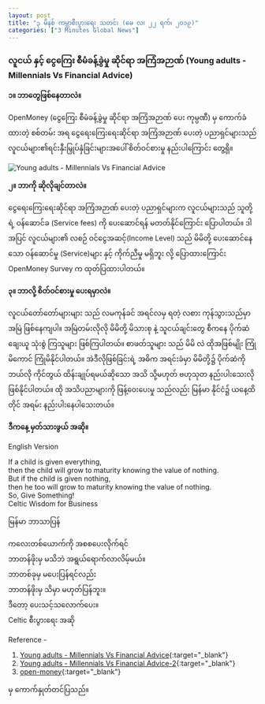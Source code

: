 ```yaml
---
layout: post
title: "၃ မိနစ် ကမ္ဘာစီးပွားရေး သတင်း (မေ လ၊ ၂၂ ရက်၊ ၂၀၁၉)"
categories: ["3 Minutes Global News"]
---
```


### လူငယ် နှင့် ငွေကြေး စီမံခန့်ခွဲမှု ဆိုင်ရာ အကြံအဉာဏ် (Young adults - Millennials Vs Financial Advice)

**၁။ ဘာတွေဖြစ်နေတာလဲ။**

OpenMoney (ငွေကြေး စီမံခန့်ခွဲမှု ဆိုင်ရာ အကြံအဉာဏ် ပေး ကုမ္ပဏီ) မှ ကောက်ခံ ထားတဲ့ စစ်တမ်း အရ ငွေရေးကြေးရေးဆိုင်ရာ  အကြံအဉာဏ် ပေးတဲ့  ပညာရှင်များသည် လူငယ်များ၏ရင်းနှီးမြှုပ်နှံခြင်းများအပေါ်   စိတ်ဝင်စားမှု နည်းပါကြောင်း တွေ့ရှိ။
<!-- more -->

<img src="http://drive.google.com/uc?export=view&id=1NT1_62V3xqNHIGKOmZy5tj4RJxYjOY0Q" alt="Young adults - Millennials Vs Financial Advice">

**၂။ ဘာကို ဆိုလိုချင်တာလဲ။**

ငွေရေးကြေးရေးဆိုင်ရာ  အကြံအဉာဏ် ပေးတဲ့  ပညာရှင်များက လူငယ်များသည် သူတို့ရဲ့ ဝန်ဆောင်ခ  (Service fees) ကို ပေးဆောင်ရန် မတတ်နိုင်ကြောင်း  ပြောပါတယ်။
 ဒါအပြင်  လူငယ်များ၏ လစဉ် ဝင်ငွေအဆင့်(Income Level) သည် မိမိတို့ ပေးဆောင်နေသော ဝန်ဆောင်မှု (Service)များ နှင့် ကိုက်ညီမှု မရှိဘူး လို့ ပြောထားကြောင်း OpenMoney Survey က ထုတ်ပြထားပါတယ်။

**၃။ ဘာလို့ စိတ်ဝင်စားမှု ပေးရမှာလဲ။**

လူငယ်တော်တော်များများ သည် လမကုန်ခင် အရင်လမှ ရတဲ့ လစား ကုန်သွားသည်မှာ အမြဲ ဖြစ်နေကျပါ။ အမြဲတမ်းလိုလို မိမိတို့ မိသားစု နဲ့ သူငယ်ချင်းတွေ စီကနေ ပိုက်ဆံ ချေးယူ    သုံးစွဲ ကြသူများ ဖြစ်ကြပါတယ်။
စာဖတ်သူများ သည် မိမိ လဲ ထိုအဖြစ်မျိုး ကြုံမိကောင် ကြုံမိနိုင်ပါတယ်။
 အဲဒီလိုဖြစ်ခြင်းရဲ့ အဓိက အရင်းခံမှာ မိမိတို့၌ ပိုက်ဆံကို ဘယ်လို ကိုင်တွယ် ထိန်းချုပ်ရမယ်ဆိုသော အသိ သို့မဟုတ် ဗဟုသုတ နည်းပါးသေးလို ဖြစ်နိုင်ပါတယ်။ ထို အသိပညာများကို ဖြန့်ဝေးပေးမှု သည်လည်း မြန်မာ နိုင်ငံ၌ ယနေ့ထိတိုင် အရမ်း နည်းပါးနေပါသေးတယ်။  


**ဒီကနေ့ မှတ်သားဖွယ် အဆို။**

English Version

If a child is given everything,<br />
then the child will grow to maturity knowing the value of nothing.<br />
But if the child is given nothing,<br />
then he too will grow to maturity knowing the value of nothing.<br />
So, Give Something!<br />
Celtic Wisdom for Business

မြန်မာ ဘာသာပြန်

ကလေးတစ်ယောက်ကို အစစပေးလိုက်ရင်<br />
ဘာတန်ဖိုးမှ မသိဘဲ အရွယ်ရောက်လာလိမ့်မယ်။<br />
ဘာတစ်ခုမှ မပေးပြန်ရင်လည်း<br />
ဘာတန်ဖိုးမှ သိမှာ မဟုတ်ပြန်ဘူး။<br />
ဒီတော့ ပေးသင့်သလောက်ပေး။<br />
Celtic စီးပွားရေး အဆို

Reference -
1. [Young adults - Millennials Vs Financial Advice]( https://www.ft.com/content/1390be10-4404-11e9-b83b-0c525dad548f){:target="_blank"}
2. [Young adults - Millennials Vs Financial Advice-2]( https://www.ft.com/content/1b931788-7be1-11e9-81d2-f785092ab560){:target="_blank"}
3. [open-money](https://www.open-money.co.uk/){:target="_blank"}

 မှ ကောက်နှုတ်တင်ပြသည်။
